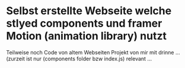# Selbst erstellte Webseite welche  stlyed components und framer Motion (animation library) nutzt



Teilweise noch Code von altem Webseiten Projekt von mir mit drinne ...
(zurzeit ist nur 
(components folder bzw index.js) relevant ...

